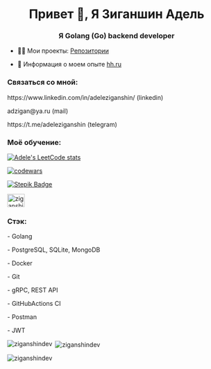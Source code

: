 <h1 align="center">Привет 👋, Я Зиганшин Адель</h1>
<h3 align="center">Я Golang (Go) backend developer</h3>

- 👨‍💻 Мои проекты: [Репозитории](https://github.com/ZiganshinDev?tab=repositories)

- 📄 Информация о моем опыте [hh.ru](https://kazan.hh.ru/resume/5a9c503bff0bdd625a0039ed1f58765179436e)

<h3 align="left">Связаться со мной:</h3>
<p></p>https://www.linkedin.com/in/adeleziganshin/ (linkedin)
<p></p>adzigan@ya.ru (mail)
<p></p>https://t.me/adeleziganshin (telegram)
  
<h3 align="left">Моё обучение:</h3>

[![Adele's LeetCode stats](https://leetcode-stats-six.vercel.app/api?username=ZiganshinDev&theme=dark)](https://github.com/ZiganshinDev/leetcode-stats)

[![codewars](https://www.codewars.com/users/ZiganshinDev/badges/large)](https://www.codewars.com/users/ZiganshinDev)

[![Stepik Badge](https://img.shields.io/badge/-Stepik-black?style=flat&logo=STMicroelectronics&logoColor=white)](https://stepik.org/users/564365868)

<p align="left">
<a href="https://www.leetcode.com/ziganshindev" target="blank"><img align="center" src="https://raw.githubusercontent.com/rahuldkjain/github-profile-readme-generator/master/src/images/icons/Social/leet-code.svg" alt="ziganshindev" height="30" width="40" /> </a> 
</p> 

<h3 align="left">Стэк:</h3>
<p></p>  - Golang
<p></p>  - PostgreSQL, SQLite, MongoDB
<p></p>  - Docker
<p></p>  - Git
<p></p>  - gRPC, REST API
<p></p>  - GitHubActions CI
<p></p>  - Postman
<p></p>  - JWT</p>



<p><img align="left" src="https://github-readme-stats.vercel.app/api/top-langs?username=ziganshindev&show_icons=true&locale=en&layout=compact" alt="ziganshindev" /></p>

<p>&nbsp;<img align="center" src="https://github-readme-stats.vercel.app/api?username=ziganshindev&show_icons=true&locale=en" alt="ziganshindev" /></p>

<p><img align="center" src="https://github-readme-streak-stats.herokuapp.com/?user=ziganshindev&" alt="ziganshindev" /></p>

